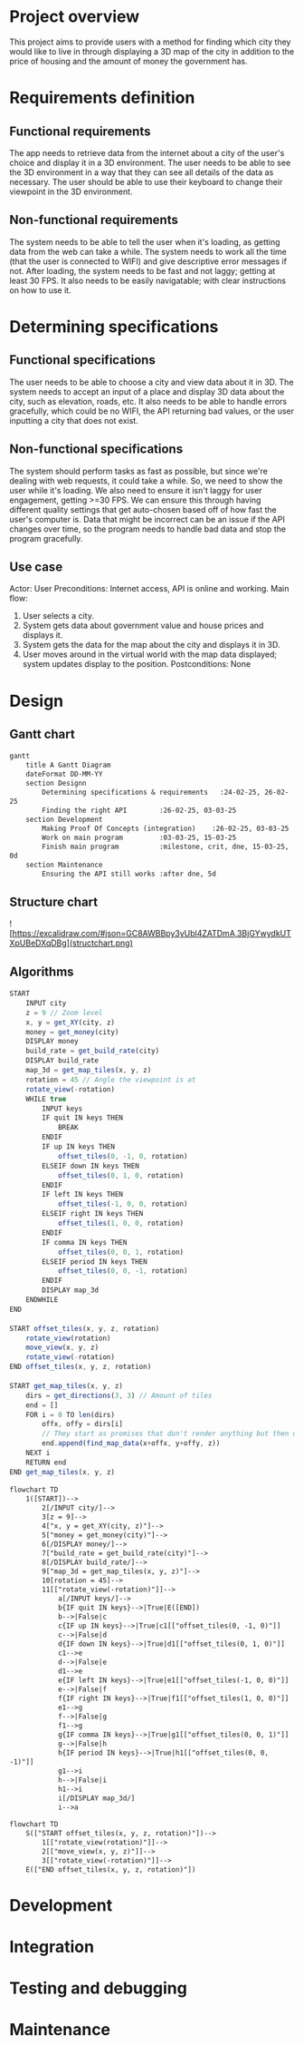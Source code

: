 # Project overview
This project aims to provide users with a method for finding which city they would like to live in through displaying a 3D map of the city in addition to the price of housing and the amount of money the government has.
# Requirements definition
## Functional requirements
The app needs to retrieve data from the internet about a city of the user's choice and display it in a 3D environment. The user needs to be able to see the 3D environment in a way that they can see all details of the data as necessary. The user should be able to use their keyboard to change their viewpoint in the 3D environment.
## Non-functional requirements
The system needs to be able to tell the user when it's loading, as getting data from the web can take a while. The system needs to work all the time (that the user is connected to WIFI) and give descriptive error messages if not. After loading, the system needs to be fast and not laggy; getting at least 30 FPS. It also needs to be easily navigatable; with clear instructions on how to use it.
# Determining specifications
## Functional specifications
The user needs to be able to choose a city and view data about it in 3D. The system needs to accept an input of a place and display 3D data about the city, such as elevation, roads, etc. It also needs to be able to handle errors gracefully, which could be no WIFI, the API returning bad values, or the user inputting a city that does not exist.
## Non-functional specifications
The system should perform tasks as fast as possible, but since we're dealing with web requests, it could take a while. So, we need to show the user while it's loading. We also need to ensure it isn't laggy for user engagement, getting >=30 FPS. We can ensure this through having different quality settings that get auto-chosen based off of how fast the user's computer is. Data that might be incorrect can be an issue if the API changes over time, so the program needs to handle bad data and stop the program gracefully.
## Use case
Actor: User
Preconditions: Internet access, API is online and working.
Main flow:
1. User selects a city.
2. System gets data about government value and house prices and displays it.
3. System gets the data for the map about the city and displays it in 3D.
4. User moves around in the virtual world with the map data displayed; system updates display to the position.
Postconditions: None
# Design
## Gantt chart
```mermaid
gantt
    title A Gantt Diagram
    dateFormat DD-MM-YY
    section Designn
        Determining specifications & requirements   :24-02-25, 26-02-25
        Finding the right API        :26-02-25, 03-03-25
    section Development
        Making Proof Of Concepts (integration)    :26-02-25, 03-03-25
        Work on main program         :03-03-25, 15-03-25
        Finish main program          :milestone, crit, dne, 15-03-25, 0d
    section Maintenance
        Ensuring the API still works :after dne, 5d
```
## Structure chart
![https://excalidraw.com/#json=GC8AWBBpy3yUbl4ZATDmA,3BjGYwydkUTXpUBeDXqDBg](structchart.png)
## Algorithms
```js
START
    INPUT city
    z = 9 // Zoom level
    x, y = get_XY(city, z)
    money = get_money(city)
    DISPLAY money
    build_rate = get_build_rate(city)
    DISPLAY build_rate
    map_3d = get_map_tiles(x, y, z)
    rotation = 45 // Angle the viewpoint is at
    rotate_view(-rotation)
    WHILE true
        INPUT keys
        IF quit IN keys THEN
            BREAK
        ENDIF
        IF up IN keys THEN
            offset_tiles(0, -1, 0, rotation)
        ELSEIF down IN keys THEN
            offset_tiles(0, 1, 0, rotation)
        ENDIF
        IF left IN keys THEN
            offset_tiles(-1, 0, 0, rotation)
        ELSEIF right IN keys THEN
            offset_tiles(1, 0, 0, rotation)
        ENDIF
        IF comma IN keys THEN
            offset_tiles(0, 0, 1, rotation)
        ELSEIF period IN keys THEN
            offset_tiles(0, 0, -1, rotation)
        ENDIF
        DISPLAY map_3d
    ENDWHILE
END

START offset_tiles(x, y, z, rotation)
    rotate_view(rotation)
    move_view(x, y, z)
    rotate_view(-rotation)
END offset_tiles(x, y, z, rotation)

START get_map_tiles(x, y, z)
    dirs = get_directions(3, 3) // Amount of tiles
    end = []
    FOR i = 0 TO len(dirs)
        offx, offy = dirs[i]
        // They start as promises that don't render anything but then once the data comes it renders the data
        end.append(find_map_data(x+offx, y+offy, z))
    NEXT i
    RETURN end
END get_map_tiles(x, y, z)
```
```mermaid
flowchart TD
    1([START])-->
        2[/INPUT city/]-->
        3[z = 9]-->
        4["x, y = get_XY(city, z)"]-->
        5["money = get_money(city)"]-->
        6[/DISPLAY money/]-->
        7["build_rate = get_build_rate(city)"]-->
        8[/DISPLAY build_rate/]-->
        9["map_3d = get_map_tiles(x, y, z)"]-->
        10[rotation = 45]-->
        11[["rotate_view(-rotation)"]]-->
            a[/INPUT keys/]-->
            b{IF quit IN keys}-->|True|E([END])
            b-->|False|c
            c{IF up IN keys}-->|True|c1[["offset_tiles(0, -1, 0)"]]
            c-->|False|d
            d{IF down IN keys}-->|True|d1[["offset_tiles(0, 1, 0)"]]
            c1-->e
            d-->|False|e
            d1-->e
            e{IF left IN keys}-->|True|e1[["offset_tiles(-1, 0, 0)"]]
            e-->|False|f
            f{IF right IN keys}-->|True|f1[["offset_tiles(1, 0, 0)"]]
            e1-->g
            f-->|False|g
            f1-->g
            g{IF comma IN keys}-->|True|g1[["offset_tiles(0, 0, 1)"]]
            g-->|False|h
            h{IF period IN keys}-->|True|h1[["offset_tiles(0, 0, -1)"]]
            g1-->i
            h-->|False|i
            h1-->i
            i[/DISPLAY map_3d/]
            i-->a
```
```mermaid
flowchart TD
    S(["START offset_tiles(x, y, z, rotation)"])-->
        1[["rotate_view(rotation)"]]-->
        2[["move_view(x, y, z)"]]-->
        3[["rotate_view(-rotation)"]]-->
    E(["END offset_tiles(x, y, z, rotation)"])
```
# Development
# Integration
# Testing and debugging
# Maintenance

